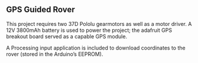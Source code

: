 ## GPS Guided Rover

This project requires two 37D Pololu gearmotors as well as a motor driver. 
A 12V 3800mAh battery is used to power the project; the adafruit GPS 
breakout board served as a capable GPS module. 

A Processing input application is included to download coordinates to the rover (stored in the Arduino’s EEPROM). 
